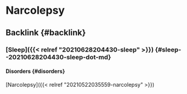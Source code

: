 # Narcolepsy


## Backlink {#backlink}


### [Sleep]({{< relref "20210628204430-sleep" >}}) {#sleep--20210628204430-sleep-dot-md}


#### Disorders {#disorders}

[Narcolepsy]({{< relref "20210522035559-narcolepsy" >}})
